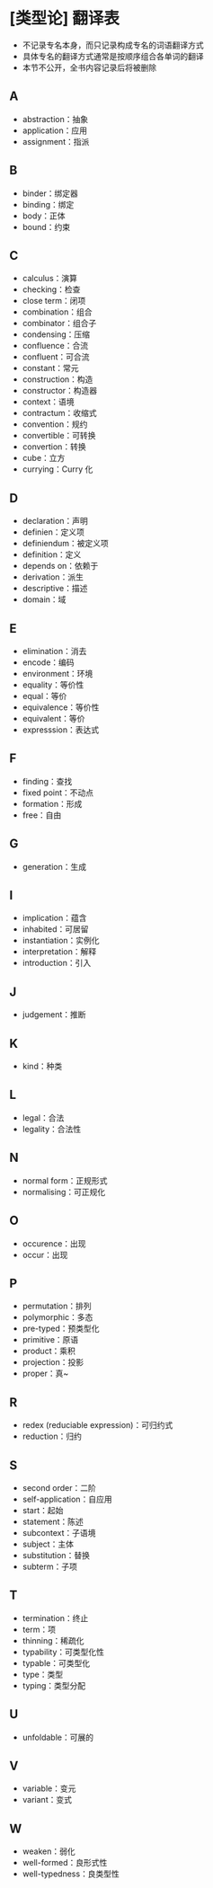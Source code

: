# [类型论] 翻译表

- 不记录专名本身，而只记录构成专名的词语翻译方式
- 具体专名的翻译方式通常是按顺序组合各单词的翻译
- 本节不公开，全书内容记录后将被删除

## A
- abstraction：抽象
- application：应用
- assignment：指派

## B
- binder：绑定器
- binding：绑定
- body：正体
- bound：约束

## C
- calculus：演算
- checking：检查
- close term：闭项
- combination：组合
- combinator：组合子
- condensing：压缩
- confluence：合流
- confluent：可合流
- constant：常元
- construction：构造
- constructor：构造器
- context：语境
- contractum：收缩式
- convention：规约
- convertible：可转换
- convertion：转换
- cube：立方
- currying：$\text{Curry}$ 化

## D
- declaration：声明
- definien：定义项
- definiendum：被定义项
- definition：定义
- depends on：依赖于
- derivation：派生
- descriptive：描述
- domain：域

## E
- elimination：消去
- encode：编码
- environment：环境
- equality：等价性
- equal：等价
- equivalence：等价性
- equivalent：等价
- expresssion：表达式

## F
- finding：查找
- fixed point：不动点
- formation：形成
- free：自由

## G
- generation：生成

## I
- implication：蕴含
- inhabited：可居留
- instantiation：实例化
- interpretation：解释
- introduction：引入

## J
- judgement：推断

## K
- kind：种类

## L
- legal：合法
- legality：合法性

## N
- normal form：正规形式
- normalising：可正规化

## O
- occurence：出现
- occur：出现

## P
- permutation：排列
- polymorphic：多态
- pre-typed：预类型化
- primitive：原语
- product：乘积
- projection：投影
- proper：真~

## R
- redex (reduciable expression)：可归约式
- reduction：归约

## S
- second order：二阶
- self-application：自应用
- start：起始
- statement：陈述
- subcontext：子语境
- subject：主体
- substitution：替换
- subterm：子项

## T
- termination：终止
- term：项
- thinning：稀疏化
- typability：可类型化性
- typable：可类型化
- type：类型
- typing：类型分配

## U
- unfoldable：可展的

## V
- variable：变元
- variant：变式

## W
- weaken：弱化
- well-formed：良形式性
- well-typedness：良类型性
